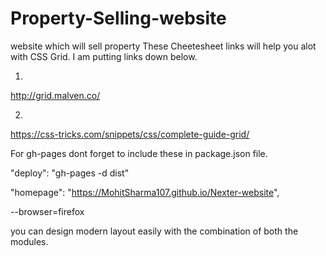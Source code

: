 # Property-Selling-website
website which will sell property
These Cheetesheet links will help you alot with CSS Grid.
I am putting links down below.

1.
http://grid.malven.co/

2.
https://css-tricks.com/snippets/css/complete-guide-grid/

For gh-pages dont forget to include these in package.json file.

 "deploy": "gh-pages  -d dist"

 "homepage": "https://MohitSharma107.github.io/Nexter-website",

--browser=firefox

you can design modern layout easily with the combination of both the modules.
